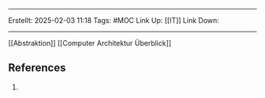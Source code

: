
--- 
Erstellt: 2025-02-03    11:18 
Tags: #MOC 
Link Up: [[IT]]
Link Down:

--- 
[[Abstraktion]]
[[Computer Architektur Überblick]]
## References
1. 
